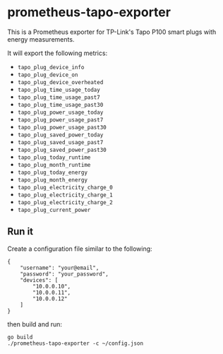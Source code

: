 # prometheus-tapo-exporter

This is a Prometheus exporter for TP-Link's Tapo P100 smart plugs with energy measurements.

It will export the following metrics:
* `tapo_plug_device_info`
* `tapo_plug_device_on`
* `tapo_plug_device_overheated`
* `tapo_plug_time_usage_today`
* `tapo_plug_time_usage_past7`
* `tapo_plug_time_usage_past30`
* `tapo_plug_power_usage_today`
* `tapo_plug_power_usage_past7`
* `tapo_plug_power_usage_past30`
* `tapo_plug_saved_power_today`
* `tapo_plug_saved_usage_past7`
* `tapo_plug_saved_power_past30`
* `tapo_plug_today_runtime`
* `tapo_plug_month_runtime`
* `tapo_plug_today_energy`
* `tapo_plug_month_energy`
* `tapo_plug_electricity_charge_0`
* `tapo_plug_electricity_charge_1`
* `tapo_plug_electricity_charge_2`
* `tapo_plug_current_power`

## Run it

Create a configuration file similar to the following:
```
{
    "username": "your@email",
    "password": "your_password",
    "devices": [
        "10.0.0.10",
        "10.0.0.11",
        "10.0.0.12"
    ]
}
```

then build and run:
```
go build
./prometheus-tapo-exporter -c ~/config.json
```
